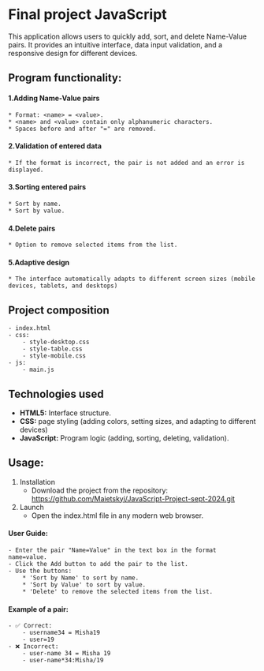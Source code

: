 
# Final project JavaScript

This application allows users to quickly add, sort, and delete Name-Value pairs. It provides an intuitive interface, 
data input validation, and a responsive design for different devices.

## Program functionality:

#### 1.Adding Name-Value pairs
    * Format: <name> = <value>.
    * <name> and <value> contain only alphanumeric characters.
    * Spaces before and after "=" are removed.

#### 2.Validation of entered data
    * If the format is incorrect, the pair is not added and an error is displayed.

#### 3.Sorting entered pairs
    * Sort by name.
    * Sort by value.

#### 4.Delete pairs
    * Option to remove selected items from the list.

#### 5.Adaptive design
    * The interface automatically adapts to different screen sizes (mobile devices, tablets, and desktops)

## Project composition
    - index.html
    - css:
        - style-desktop.css
        - style-table.css
        - style-mobile.css
    - js:
        - main.js

## Technologies used

- **HTML5:** Interface structure.
- **CSS:** page styling (adding colors, setting sizes, and adapting to different devices)
- **JavaScript:** Program logic (adding, sorting, deleting, validation).

## Usage:

1. Installation
   - Download the project from the repository:
   https://github.com/Maietskyi/JavaScript-Project-sept-2024.git
2. Launch
   - Open the index.html file in any modern web browser.

#### User Guide:
    - Enter the pair "Name=Value" in the text box in the format name=value.
    - Click the Add button to add the pair to the list.
    - Use the buttons:
        * 'Sort by Name' to sort by name.
        * 'Sort by Value' to sort by value.
        * 'Delete' to remove the selected items from the list.

#### Example of a pair:
    - ✅ Correct: 
        - username34 = Misha19
        - user=19
    - ❌ Incorrect: 
        - user-name 34 = Misha 19 
        - user-name*34:Misha/19 


